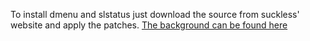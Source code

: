 To install dmenu and slstatus just download the source from suckless' website and apply the patches. [The background can be found here](https://cdn.dodowallpaper.com/full/846/darling-in-the-franxx-wallpapers-19.png)
